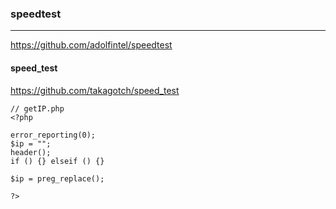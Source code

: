 ### speedtest
---
https://github.com/adolfintel/speedtest

#### speed_test
https://github.com/takagotch/speed_test

```
// getIP.php
<?php

error_reporting(0);
$ip = "";
header();
if () {} elseif () {}

$ip = preg_replace();

?>
```

```
```

```
```


